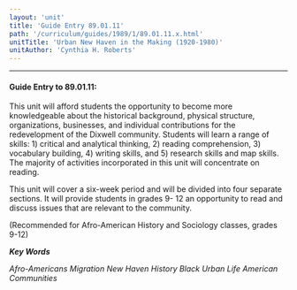 ```yaml
---
layout: 'unit'
title: 'Guide Entry 89.01.11'
path: '/curriculum/guides/1989/1/89.01.11.x.html'
unitTitle: 'Urban New Haven in the Making (1920-1980)'
unitAuthor: 'Cynthia H. Roberts'
---
```


<body>
<hr/>
 <h4>
  Guide Entry to 89.01.11:
 </h4>
 This unit will afford students the opportunity to become more knowledgeable about the historical background, physical structure, organizations, businesses, and individual contributions for the redevelopment of the Dixwell community. Students will learn a range of skills: 1) critical and analytical thinking, 2) reading comprehension, 3) vocabulary building, 4) writing skills, and 5) research skills and map skills. The majority of activities incorporated in this unit will concentrate on reading.
 <p>
  This unit will cover a six-week period and will be divided into four separate sections. It will provide students in grades 9- 12 an opportunity to read and discuss issues that are relevant to the community.
 </p>
 <p>
  (Recommended for Afro-American History and Sociology classes, grades 9-12)
 </p>
<p>
  <b>
   <i>
    Key Words
   </i>
  </b>
  <br/>
 </p>
 <p>
  <i>
   Afro-Americans Migration New Haven History Black Urban Life American Communities
  </i>
 </p>

</body>
